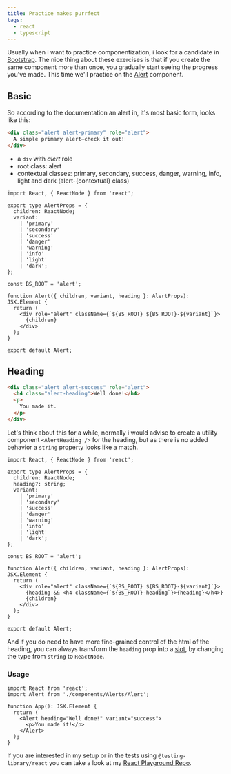 ```yaml
---
title: Practice makes purrfect
tags:
  - react
  - typescript
---
```


Usually when i want to practice componentization, i look for a candidate in [Bootstrap](https://getbootstrap.com/). The nice thing about these exercises is that if you create the same component more than once, you gradually start seeing the progress you've made. This time we'll practice on the [Alert](https://getbootstrap.com/docs/4.4/components/alerts/) component.

## Basic

So according to the documentation an alert in, it's most basic form, looks like this:

```html
<div class="alert alert-primary" role="alert">
  A simple primary alert—check it out!
</div>
```

- a `div` with _alert_ role
- root class: alert
- contextual classes: primary, secondary, success, danger, warning, info, light and dark (alert-{contextual} class)

```tsx
import React, { ReactNode } from 'react';

export type AlertProps = {
  children: ReactNode;
  variant:
    | 'primary'
    | 'secondary'
    | 'success'
    | 'danger'
    | 'warning'
    | 'info'
    | 'light'
    | 'dark';
};

const BS_ROOT = 'alert';

function Alert({ children, variant, heading }: AlertProps): JSX.Element {
  return (
    <div role="alert" className={`${BS_ROOT} ${BS_ROOT}-${variant}`}>
      {children}
    </div>
  );
}

export default Alert;
```

## Heading

```html
<div class="alert alert-success" role="alert">
  <h4 class="alert-heading">Well done!</h4>
  <p>
    You made it.
  </p>
</div>
```

Let's think about this for a while, normally i would advise to create a utility component `<AlertHeading />` for the heading, but as there is no added behavior a `string` property looks like a match.

```tsx
import React, { ReactNode } from 'react';

export type AlertProps = {
  children: ReactNode;
  heading?: string;
  variant:
    | 'primary'
    | 'secondary'
    | 'success'
    | 'danger'
    | 'warning'
    | 'info'
    | 'light'
    | 'dark';
};

const BS_ROOT = 'alert';

function Alert({ children, variant, heading }: AlertProps): JSX.Element {
  return (
    <div role="alert" className={`${BS_ROOT} ${BS_ROOT}-${variant}`}>
      {heading && <h4 className={`${BS_ROOT}-heading`}>{heading}</h4>}
      {children}
    </div>
  );
}

export default Alert;
```

And if you do need to have more fine-grained control of the html of the heading, you can always transform the `heading` prop into a [slot](https://daveceddia.com/pluggable-slots-in-react-components/), by changing the type from `string` to `ReactNode`.

### Usage

```tsx
import React from 'react';
import Alert from './components/Alerts/Alert';

function App(): JSX.Element {
  return (
    <Alert heading="Well done!" variant="success">
      <p>You made it!</p>
    </Alert>
  );
}
```

If you are interested in my setup or in the tests using `@testing-library/react` you can take a look at my [React Playground Repo](https://github.com/tommarien/react-playground/tree/master/src/components/Alerts).
